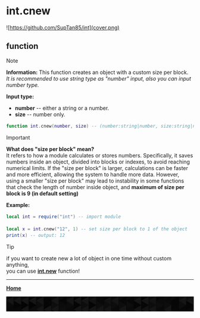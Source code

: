 # int.cnew

![https://github.com/SupTan85/int](cover.png)

## function

> [!NOTE]
**Information:** This function creates an object with a custom size per block.\
*It is recommended to use string type as "number" input, also you can input number type.*

**Input type:**

- **number** -- either a string or a number.
- **size** -- number only.

```lua
function int.cnew(number, size) -- (number:string|number, size:string|number) For setting a size per block. **BLOCK SIZE SHOULD BE SAME WHEN CALCULATE**
```

> [!IMPORTANT]
**What does "size per block" mean?**\
It refers to how a module calculates or stores numbers. Specifically, it saves numbers inside an object, divided into blocks or indexes, to avoid reaching numerical limits. If the "size per block" is larger, calculations can be faster and more efficient, allowing the system to handle more data. However, using a smaller "size per block" may lead to instability in some functions that check the length of number inside object, and **maximum of size per block is 9 (in default setting)**

**Example:**

```lua
local int = require("int") -- import module

local x = int.cnew("12", 1) -- set size per block to 1 of the object
print(x) -- output: 12
```

>[!TIP]
if you want to create new a lot of object in one time without custom anything,\
you can use [**int.new**](int.new.md) function!

---

[**Home**](../README.md#function--methods)

![end](image-d.png)
